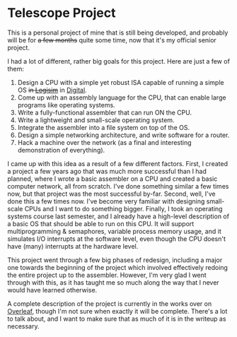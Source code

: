 # Telescope Project

This is a personal project of mine that is still being developed, and probably will be for ~~a few months~~ quite some time, now that it's my official senior project.

I had a lot of different, rather big goals for this project. Here are just a few of them:
1. Design a CPU with a simple yet robust ISA capable of running a simple OS ~~in [Logisim](https://www.cburch.com/logisim/)~~ in [Digital](https://github.com/hneemann/Digital).
2. Come up with an assembly language for the CPU, that can enable large programs like operating systems.
3. Write a fully-functional assembler that can run ON the CPU.
4. Write a lightweight and small-scale operating system.
5. Integrate the assembler into a file system on top of the OS.
6. Design a simple networking architecture, and write software for a router.
7. Hack a machine over the network (as a final and interesting demonstration of everything).

I came up with this idea as a result of a few different factors. First, I created a project a few years ago that was much more successful than I had planned, where I wrote a basic assembler on a CPU and created a basic computer network, all from scratch. I've done something similar a few times now, but that project was the most successful by-far. Second, well, I've done this a few times now. I've become very familiar with designing small-scale CPUs and I want to do something bigger. Finally, I took an operating systems course last semester, and I already have a high-level description of a basic OS that should be able to run on this CPU. It will support multiprogramming & semaphores, variable process memory usage, and it simulates I/O interrupts at the software level, even though the CPU doesn't have (many) interrupts at the hardware level. 

This project went through a few big phases of redesign, including a major one towards the beginning of the project which involved effectively redoing the entire project up to the assembler. However, I'm very glad I went through with this, as it has taught me so much along the way that I never would have learned otherwise.

A complete description of the project is currently in the works over on [Overleaf](https://www.overleaf.com/read/gyrcwfqhfsrf), though I'm not sure when exactly it will be complete. There's a lot to talk about, and I want to make sure that as much of it is in the writeup as necessary.
